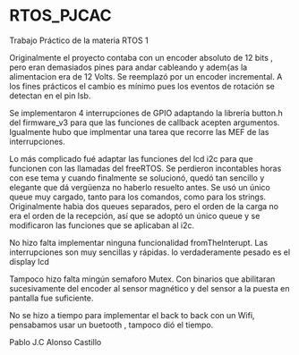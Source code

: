# RTOS_PJCAC
Trabajo Práctico de la materia RTOS 1 


Originalmente el proyecto contaba con un encoder absoluto de 12 bits , pero eran demasiados pines para andar cableando y adem{as la alimentacion era de 12 Volts.
Se reemplazó por un encoder incremental. A los fines prácticos el cambio es mínimo pues los eventos de rotación se detectan en el pin lsb.

Se implementaron 4 interrupciones de GPIO adaptando la librería button.h del firmware_v3 para que las funciones de callback acepten argumentos. 
Igualmente hubo que implmentar una tarea que recorre las MEF de las interrupciones. 

Lo más complicado fué adaptar las funciones del lcd i2c para que funcionen con las llamadas del freeRTOS. Se perdieron incontables horas con ese tema y cuando finalmente se solucionó, quedó tan sencillo y elegante que dá vergüenza no haberlo resuelto antes.
Se usó un único queue muy cargado, tanto para los comandos, como para los strings. Originalmente habia dos queues separados, pero el orden de la carga no era el orden de la recepción, así que se adoptó un único queue y se modificaron las funciones que se aplicaban al i2c.

No hizo falta implementar ninguna funcionalidad fromTheInterupt. Las interrupciones son muy sencillas y rápidas. lo verdaderamente pesado es el display lcd 

Tampoco hizo falta mingún semaforo Mutex. Con binarios que abilitaran sucesivamente del encoder al sensor magnético y del sensor a la puesta en pantalla fue suficiente.

No se hizo a tiempo para implementar el back to back con un Wifi, pensabamos usar un buetooth , tampoco dió el tiempo.

Pablo J.C Alonso Castillo
